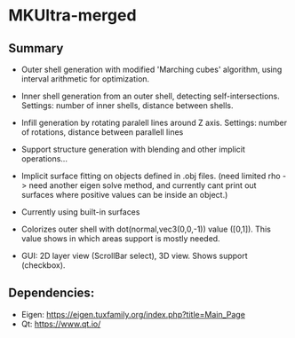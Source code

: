 # MKUltra-merged


## Summary

- Outer shell generation with modified 'Marching cubes' algorithm, using interval arithmetic for optimization.

- Inner shell generation from an outer shell, detecting self-intersections. Settings: number of inner shells, distance between shells.

- Infill generation by rotating paralell lines around Z axis. Settings: number of rotations, distance between parallell lines

- Support structure generation with blending and other implicit operations...


- Implicit surface fitting on objects defined in .obj files. (need limited rho -> need another eigen solve method, and currently cant print out surfaces where positive values can be inside an object.)

- Currently using built-in surfaces

- Colorizes outer shell with dot(normal,vec3(0,0,-1)) value ([0,1]). This value shows in which areas support is mostly needed.

- GUI: 2D layer view (ScrollBar select), 3D view. Shows support (checkbox).

## Dependencies:

- Eigen: https://eigen.tuxfamily.org/index.php?title=Main_Page
- Qt: https://www.qt.io/
